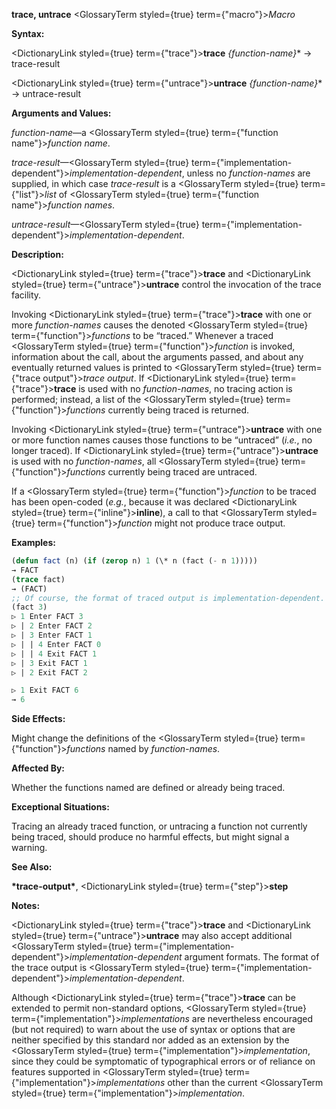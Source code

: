 **trace, untrace** <GlossaryTerm styled={true} term={"macro"}><i>Macro</i></GlossaryTerm> 



**Syntax:** 



<DictionaryLink styled={true} term={"trace"}><b>trace</b></DictionaryLink> *\{function-name\}*\* → trace-result 



<DictionaryLink styled={true} term={"untrace"}><b>untrace</b></DictionaryLink> *\{function-name\}*\* → untrace-result 



**Arguments and Values:** 



*function-name*—a <GlossaryTerm styled={true} term={"function name"}><i>function name</i></GlossaryTerm>. 



*trace-result*—<GlossaryTerm styled={true} term={"implementation-dependent"}><i>implementation-dependent</i></GlossaryTerm>, unless no *function-names* are supplied, in which case *trace-result* is a <GlossaryTerm styled={true} term={"list"}><i>list</i></GlossaryTerm> of <GlossaryTerm styled={true} term={"function name"}><i>function names</i></GlossaryTerm>. 



*untrace-result*—<GlossaryTerm styled={true} term={"implementation-dependent"}><i>implementation-dependent</i></GlossaryTerm>. 



**Description:** 



<DictionaryLink styled={true} term={"trace"}><b>trace</b></DictionaryLink> and <DictionaryLink styled={true} term={"untrace"}><b>untrace</b></DictionaryLink> control the invocation of the trace facility. 



Invoking <DictionaryLink styled={true} term={"trace"}><b>trace</b></DictionaryLink> with one or more *function-names* causes the denoted <GlossaryTerm styled={true} term={"function"}><i>functions</i></GlossaryTerm> to be “traced.” Whenever a traced <GlossaryTerm styled={true} term={"function"}><i>function</i></GlossaryTerm> is invoked, information about the call, about the arguments passed, and about any eventually returned values is printed to <GlossaryTerm styled={true} term={"trace output"}><i>trace output</i></GlossaryTerm>. If <DictionaryLink styled={true} term={"trace"}><b>trace</b></DictionaryLink> is used with no *function-names*, no tracing action is performed; instead, a list of the <GlossaryTerm styled={true} term={"function"}><i>functions</i></GlossaryTerm> currently being traced is returned. 



Invoking <DictionaryLink styled={true} term={"untrace"}><b>untrace</b></DictionaryLink> with one or more function names causes those functions to be “untraced” (*i.e.*, no longer traced). If <DictionaryLink styled={true} term={"untrace"}><b>untrace</b></DictionaryLink> is used with no *function-names*, all <GlossaryTerm styled={true} term={"function"}><i>functions</i></GlossaryTerm> currently being traced are untraced. 



If a <GlossaryTerm styled={true} term={"function"}><i>function</i></GlossaryTerm> to be traced has been open-coded (*e.g.*, because it was declared <DictionaryLink styled={true} term={"inline"}><b>inline</b></DictionaryLink>), a call to that <GlossaryTerm styled={true} term={"function"}><i>function</i></GlossaryTerm> might not produce trace output. 



**Examples:**
```lisp
(defun fact (n) (if (zerop n) 1 (\* n (fact (- n 1))))) 
→ FACT 
(trace fact) 
→ (FACT) 
;; Of course, the format of traced output is implementation-dependent. 
(fact 3) 
▷ 1 Enter FACT 3 
▷ | 2 Enter FACT 2 
▷ | 3 Enter FACT 1 
▷ | | 4 Enter FACT 0 
▷ | | 4 Exit FACT 1 
▷ | 3 Exit FACT 1 
▷ | 2 Exit FACT 2 

▷ 1 Exit FACT 6 
→ 6 
```
**Side Effects:** 



Might change the definitions of the <GlossaryTerm styled={true} term={"function"}><i>functions</i></GlossaryTerm> named by *function-names*. 



**Affected By:** 



Whether the functions named are defined or already being traced. 



**Exceptional Situations:** 



Tracing an already traced function, or untracing a function not currently being traced, should produce no harmful effects, but might signal a warning. 



**See Also:** 



**\*trace-output\***, <DictionaryLink styled={true} term={"step"}><b>step</b></DictionaryLink> 



**Notes:** 



<DictionaryLink styled={true} term={"trace"}><b>trace</b></DictionaryLink> and <DictionaryLink styled={true} term={"untrace"}><b>untrace</b></DictionaryLink> may also accept additional <GlossaryTerm styled={true} term={"implementation-dependent"}><i>implementation-dependent</i></GlossaryTerm> argument formats. The format of the trace output is <GlossaryTerm styled={true} term={"implementation-dependent"}><i>implementation-dependent</i></GlossaryTerm>. 



Although <DictionaryLink styled={true} term={"trace"}><b>trace</b></DictionaryLink> can be extended to permit non-standard options, <GlossaryTerm styled={true} term={"implementation"}><i>implementations</i></GlossaryTerm> are nevertheless encouraged (but not required) to warn about the use of syntax or options that are neither specified by this standard nor added as an extension by the <GlossaryTerm styled={true} term={"implementation"}><i>implementation</i></GlossaryTerm>, since they could be symptomatic of typographical errors or of reliance on features supported in <GlossaryTerm styled={true} term={"implementation"}><i>implementations</i></GlossaryTerm> other than the current <GlossaryTerm styled={true} term={"implementation"}><i>implementation</i></GlossaryTerm>. 



